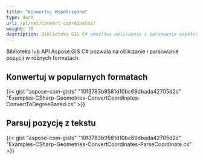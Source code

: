 ```yaml
---
title: "Konwertuj Współrzędne"
type: docs
url: /pl/net/convert-coordinates/
weight: 70
description: Biblioteka GIS C# umożliwi obliczanie i parsowanie współrzędnych pozycji w różnych formatach. Możesz również parsować pozycję z tekstu.
---
```


Biblioteka lub API Aspose.GIS C# pozwala na obliczanie i parsowanie pozycji w różnych formatach.
## **Konwertuj w popularnych formatach**
{{< gist "aspose-com-gists" "10f3783b9581d10bc69dbada42705d2c" "Examples-CSharp-Geometries-ConvertCoordinates-ConvertToDegreeBased.cs" >}}
## **Parsuj pozycję z tekstu**
{{< gist "aspose-com-gists" "10f3783b9581d10bc69dbada42705d2c" "Examples-CSharp-Geometries-ConvertCoordinates-ParseCoordinate.cs" >}}
